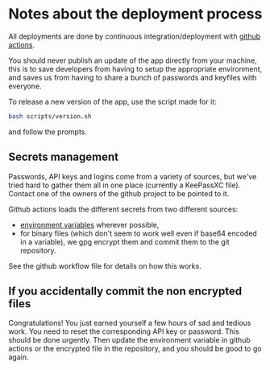 # Notes about the deployment process

All deployments are done by continuous integration/deployment with [github actions](https://github.com/mapswipe/mapswipe/actions).

You should never publish an update of the app directly from your machine, this is to save developers from having to setup the appropriate environment, and saves us from having to share a bunch of passwords and keyfiles with everyone.

To release a new version of the app, use the script made for it:
```bash
bash scripts/version.sh
```
and follow the prompts.

## Secrets management

Passwords, API keys and logins come from a variety of sources, but we've tried hard to gather them all in one place (currently a KeePassXC file). Contact one of the owners of the github project to be pointed to it.

Github actions loads the different secrets from two different sources:

- [environment variables](https://github.com/mapswipe/mapswipe/settings/secrets/actions) wherever possible,
- for binary files (which don't seem to work well even if base64 encoded in a variable), we gpg encrypt them and commit them to the git repository.

See the github workflow file for details on how this works.

## If you accidentally commit the non encrypted files

Congratulations! You just earned yourself a few hours of sad and tedious work. You need to reset the corresponding API key or password. This should be done urgently. Then update the environment variable in github actions or the encrypted file in the repository, and you should be good to go again.
